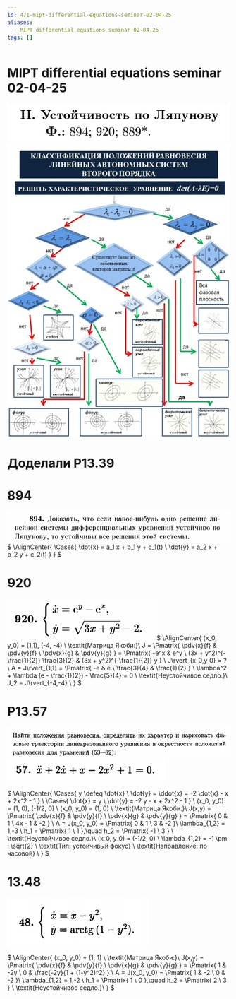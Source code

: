 ```yaml
---
id: 471-mipt-differential-equations-seminar-02-04-25
aliases:
  - MIPT differential equations seminar 02-04-25
tags: []
---
```


# MIPT differential equations seminar 02-04-25

![1.png](assets/imgs/02-04-25_16-00-01_138_02-04-25_16-00-01_194.png)
![2.png](assets/imgs/26-03-25_15-46-21_828_26-03-25_15-46-21_352.png)

# Доделали Р13.39

# 894

![894.png](assets/imgs/02-04-25_16-07-54_429_02-04-25_16-07-54_382.png)
$
\AlignCenter{
\Cases{
\dot{x} = a_1 x + b_1 y + c_1(t) \\
\dot{y} = a_2 x + b_2 y + c_2(t)
}
}
$

# 920

![920.png](assets/imgs/02-04-25_16-08-14_304_02-04-25_16-08-14_582.png)
$
\AlignCenter{
(x_0, y_0) = (1,1), (-4, -4) \\
\textit{Матрица Якоби:}\\
J = \Pmatrix{
\pdv{x}{f} & \pdv{y}{f} \\
\pdv{x}{g} & \pdv{y}{g}
} = \Pmatrix{
-e^x & e^y \\
(3x + y^2)^{-\frac{1}{2}} \frac{3}{2} & (3x + y^2)^{-\frac{1}{2}} y
} \\
J\rvert_{x_0,y_0} = ? \\
A = J\rvert_{1,1} = \Pmatrix{
-e & e \\
\frac{3}{4} & \frac{1}{2}
} \\
\lambda^2 + \lambda (e - \frac{1}{2}) - \frac{5}{4} = 0 \\
\textit{Неустойчивое седло.}\\
J_2 = J\rvert_{-4,-4} \\
}
$

# Р13.57

![1357.png](assets/imgs/02-04-25_16-27-54_774_02-04-25_16-27-54_147.png)
![13572.png](assets/imgs/02-04-25_16-28-39_614_02-04-25_16-28-39_925.png)

$
\AlignCenter{
\Cases{
y \defeq \dot{x} \\
\dot{y} = \ddot{x} = -2 \dot{x} - x + 2x^2 - 1
} \\
\Cases{
\dot{x} = y \\
\dot{y} = -2 y - x + 2x^2 - 1
} \\
(x_0, y_0) = (1, 0), (-1/2, 0) \\
(x_0, y_0) = (1, 0) \\
\textit{Матрица Якоби:}\\
J(x,y) = \Pmatrix{
\pdv{x}{f} & \pdv{y}{f} \\
\pdv{x}{g} & \pdv{y}{g}
} = \Pmatrix{
0 & 1 \\
4x - 1 & -2
} \\
A = J(x_0, y_0) = \Pmatrix{
0 & 1 \\
3 & -2
}\\
\lambda_{1,2} = 1,-3 \\
h_1 = \Pmatrix{
1 \\ 1
},\quad
h_2 = \Pmatrix{
-1 \\ 3
} \\
\textit{Неустойчивое седло.}\\
(x_0, y_0) = (-1/2, 0) \\
\lambda_{1,2} = -1 \pm i \sqrt{2} \\
\textit{Тип: устойчивый фокус} \\
\textit{Направление: по часовой} \\
}
$

# 13.48

![13-48.png](assets/imgs/02-04-25_16-45-46_100_02-04-25_16-45-46_814.png)

$
\AlignCenter{
(x_0, y_0) = (1, 1) \\
\textit{Матрица Якоби:}\\
J(x,y) = \Pmatrix{
\pdv{x}{f} & \pdv{y}{f} \\
\pdv{x}{g} & \pdv{y}{g}
} = \Pmatrix{
1 & -2y \\
0 & \frac{-2y}{1 + (1-y^2)^2}
} \\
A = J(x_0, y_0) = \Pmatrix{
1 & -2 \\
0 & -2
}\\
\lambda_{1,2} = 1,-2 \\
h_1 = \Pmatrix{
1 \\ 0
},\quad
h_2 = \Pmatrix{
2 \\ 3
} \\
\textit{Неустойчивое седло.}\\
}
$
